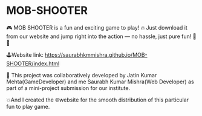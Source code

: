 # MOB-SHOOTER
🎮 MOB SHOOTER is a fun and exciting game to play!
🔥 Just download it from our website and jump right into the action — no hassle, just pure fun! 🚀🎯

🕹️Website link: https://saurabhkmmishra.github.io/MOB-SHOOTER/index.html

👾 This project was collaboratively developed by Jatin Kumar Mehta(GameDeveloper) and me Saurabh Kumar Mishra(Web Developer) as part of a mini-project submission for our institute.

💥And I created the 🌐website for the smooth distribution of this particular fun to play game.


